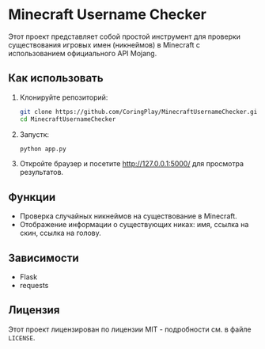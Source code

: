 # Minecraft Username Checker

Этот проект представляет собой простой инструмент для проверки существования игровых имен (никнеймов) в Minecraft с использованием официального API Mojang.

## Как использовать

1. Клонируйте репозиторий:

    ```bash
    git clone https://github.com/CoringPlay/MinecraftUsernameChecker.git
    cd MinecraftUsernameChecker
    ```
    
2. Запустк:

    ```bash
    python app.py
    ```

3. Откройте браузер и посетите http://127.0.0.1:5000/ для просмотра результатов.

## Функции

- Проверка случайных никнеймов на существование в Minecraft.
- Отображение информации о существующих никах: имя, ссылка на скин, ссылка на голову.

## Зависимости

- Flask
- requests

## Лицензия

Этот проект лицензирован по лицензии MIT - подробности см. в файле `LICENSE`.
